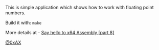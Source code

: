 This is simple application which shows how to work with floating point numbers.

Build it with: `make`

More details at - [Say hello to x64 Assembly [part 
8]](http://0xax.github.io/blog/2014/12/01/say-hello-to-x86_64-assembly-part-8/)

[@0xAX](https://twitter.com/0xAX)
